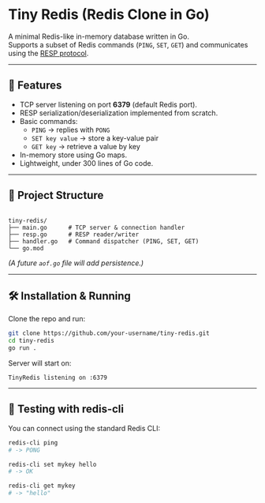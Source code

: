 # Tiny Redis (Redis Clone in Go)

A minimal Redis-like in-memory database written in Go.  
Supports a subset of Redis commands (`PING`, `SET`, `GET`) and communicates using the [RESP protocol](https://redis.io/docs/latest/develop/reference/protocol-spec/).

---

## 🚀 Features
- TCP server listening on port **6379** (default Redis port).
- RESP serialization/deserialization implemented from scratch.
- Basic commands:
  - `PING` → replies with `PONG`
  - `SET key value` → store a key-value pair
  - `GET key` → retrieve a value by key
- In-memory store using Go maps.
- Lightweight, under 300 lines of Go code.

---

## 📂 Project Structure
```

tiny-redis/
├── main.go      # TCP server & connection handler
├── resp.go      # RESP reader/writer
├── handler.go   # Command dispatcher (PING, SET, GET)
└── go.mod

````

*(A future `aof.go` file will add persistence.)*

---

## 🛠️ Installation & Running

Clone the repo and run:

```bash
git clone https://github.com/your-username/tiny-redis.git
cd tiny-redis
go run .
````

Server will start on:

```
TinyRedis listening on :6379
```

---

## 🧪 Testing with redis-cli

You can connect using the standard Redis CLI:

```bash
redis-cli ping
# -> PONG

redis-cli set mykey hello
# -> OK

redis-cli get mykey
# -> "hello"
```
